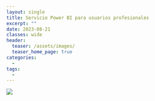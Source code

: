 ```yaml
---
layout: single
title: Servicio Power BI para usuarios profesionales
excerpt: ""
date: 2023-08-21
classes: wide
header:
  teaser: /assets/images/
  teaser_home_page: true
categories:
  - 
tags:
  - 
---
```


![](/assets/images/)

